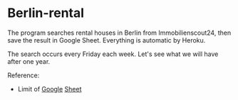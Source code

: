 # Berlin-rental
The program searches rental houses in Berlin from Immobilienscout24, then save the result in Google Sheet. Everything is automatic by Heroku.

The search occurs every Friday each week. Let's see what we will have after one year.

Reference:
* Limit of [Google](https://gsuitetips.com/tips/sheets/google-spreadsheet-limitations/) [Sheet](https://support.google.com/drive/answer/37603?hl=en)
